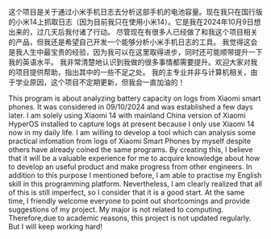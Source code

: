 这个项目是关于通过小米手机日志去分析这部手机的电池容量。现在我只在国行版的小米14上抓取日志（因为目前我只在使用小米14）。它是我在2024年10月9日想出来的，过几天后我付诸了行动。
尽管现在有很多人已经做了和我这个项目相关的产品，但我还是希望自己开发一个能够分析小米手机日志的工具。
我觉得这会是我人生中最宝贵的经验，因为我可以在这里取得进步，同时还可能顺带提升一下我的英语水平。
我非常清楚地认识到我做的很多事情都需要提升。欢迎大家对我的项目提供帮助，指出其中的一些不足之处。
我的主专业并非与计算机相关，由于学业原因，这个项目不定期更新，但我会一直加油的！

This program is about analyzing battery capacity on logs from Xiaomi smart phones.
It was considered in 09/10/2024 and was established a few days later.
I am solely using Xiaomi 14 with mainland China version of Xiaomi HyperOS installed to capture logs at present because I only use Xiaomi 14 now in my daily life.
I am willing to develop a tool which can analysis some practical infomation from logs of Xiaomi Smart Phones by myself despite others have already coined the same programs.
By creating this, I believe that it will be a valuable experience for me to acquire knowledge about how to develop an useful product and make progress from other engineers.
In addition to this purpose I mentioned before, I am able to practise my English skill in this programming platform.
Nevertheless, I am clearly realized that all of this is still imperfect, so I consider that it is a good start.
At the same time, I friendly welcome everyone to point out shortcomings and provide suggestions of my project.
My major is not related to computing. Therefore,due to academic reasons, this project is not updated regularly. But I will keep working hard!
